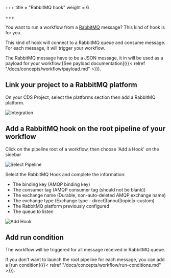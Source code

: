 +++
title = "RabbitMQ hook"
weight = 6

+++

You want to run a workflow from a [RabbitMQ](http://www.rabbitmq.com/) message? This kind of hook is for you.

This kind of hook will connect to a RabbitMQ queue and consume message. For each message, it will trigger your workflow.

The RabbitMQ message have to be a JSON message, it in will be used as a payload for your workflow [See payload documentation]({{< relref "/docs/concepts/workflow/payload.md" >}}).

## Link your project to a RabbitMQ platform

On your CDS Project, select the platforms section then add a RabbitMQ platform.

![Integration](/images/workflows.design.hooks.rabbitmq-hook.platform.png)

## Add a RabbitMQ hook on the root pipeline of your workflow

Click on the pipeline root of a workflow, then choose 'Add a Hook' on the sidebar

![Select Pipeline](/images/workflows.design.hooks.rabbitmq-hook.add.png)

Select the RabbitMQ Hook and complete the information:

- The binding key (AMQP binding key)
- The consumer tag (AMQP consumer tag (should not be blank))
- The exchange name (Durable, non-auto-deleted AMQP exchange name)
- The exchange type (Exchange type - direct|fanout|topic|x-custom)
- The RabbitMQ platform previously configured
- The queue to listen

![Add Hook](/images/workflows.design.hooks.rabbitmq-hook.add.modal.png)

## Add run condition

The workflow will be triggered for all message received in RabbitMQ queue.

If you don't want to launch the root pipeline for each message, you can add a [run condition]({{< relref "/docs/concepts/workflow/run-conditions.md" >}}).
